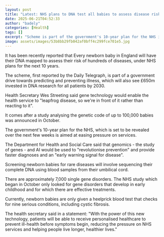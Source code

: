 ```yaml
---
layout: post
title: "Latest: NHS plans to DNA test all babies to assess disease risk"
date: 2025-06-21T04:52:33
author: "badely"
categories: [Health]
tags: []
excerpt: "Scheme is part of the government's 10-year plan for the NHS in England aimed at easing pressure on services."
image: assets/images/53b8bb29fb042af0bff4c299fce701e5.jpg
---
```


It has been recently reported that Every newborn baby in England will have their DNA mapped to assess their risk of hundreds of diseases, under NHS plans for the next 10 years.

The scheme, first reported by the Daily Telegraph, is part of a government drive towards predicting and preventing illness, which will also see £650m invested in DNA research for all patients by 2030.

Health Secretary Wes Streeting said gene technology would enable the health service to "leapfrog disease, so we're in front of it rather than reacting to it".

It comes after a study analysing the genetic code of up to 100,000 babies was announced in October.

The government's 10-year plan for the NHS, which is set to be revealed over the next few weeks is aimed at easing pressure on services.

The Department for Health and Social Care said that genomics - the study of genes - and AI would be used to "revolutionise prevention" and provide faster diagnoses and an "early warning signal for disease".

Screening newborn babies for rare diseases will involve sequencing their complete DNA using blood samples from their umbilical cord.

There are approximately 7,000 single gene disorders. The NHS study which began in October only looked for gene disorders that develop in early childhood and for which there are effective treatments.

Currently, newborn babies are only given a heelprick blood test that checks for nine serious conditions, including cystic fibrosis.

The health secretary said in a statement: "With the power of this new technology, patients will be able to receive personalised healthcare to prevent ill-health before symptoms begin, reducing the pressure on NHS services and helping people live longer, healthier lives."

